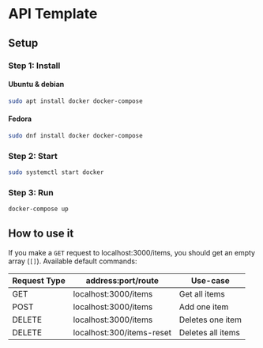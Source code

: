 # API Template

## Setup

### Step 1: Install

#### Ubuntu & debian
```bash
sudo apt install docker docker-compose
```
#### Fedora
```bash
sudo dnf install docker docker-compose
```

### Step 2: Start
```bash
sudo systemctl start docker
```

### Step 3: Run
```bash
docker-compose up
```

## How to use it
If you make a `GET` request to localhost:3000/items, you should get an empty array (`[]`).
Available default commands:

| Request Type | address:port/route | Use-case |
| --- | --- | --- |
| GET | localhost:3000/items | Get all items |
| POST | localhost:3000/items | Add one item |
| DELETE | localhost:3000/items | Deletes one item |
| DELETE | localhost:300/items-reset | Deletes all items |

